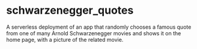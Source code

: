 # schwarzenegger_quotes
A serverless deployment of an app that randomly chooses a famous quote from one of many Arnold Schwarzenegger movies and shows it on the home page, with a picture of the related movie.
